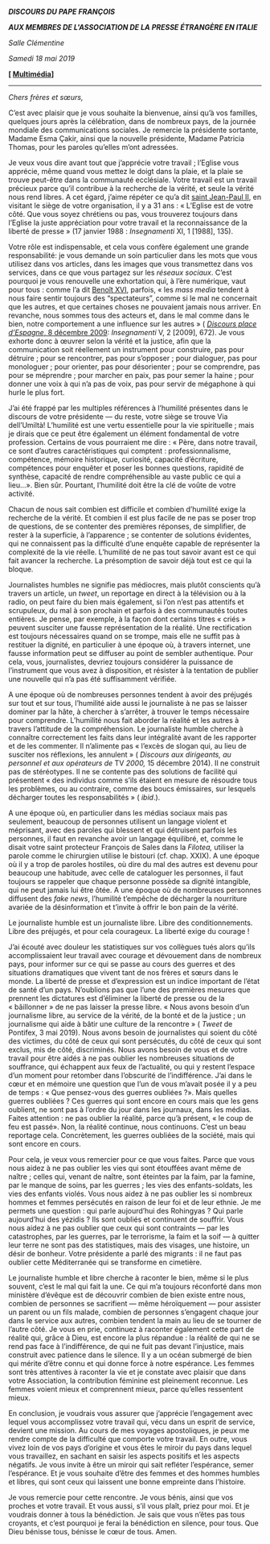 ***DISCOURS DU PAPE FRANÇOIS***

***AUX MEMBRES DE L'ASSOCIATION DE LA PRESSE ÉTRANGÈRE EN ITALIE***

*Salle Clémentine*

*Samedi 18 mai 2019*

**[ [Multimédia](http://w2.vatican.va/content/francesco/fr/events/event.dir.html/content/vaticanevents/fr/2019/5/18/stampaestera.html)]**

* * *

*Chers frères et sœurs,*

C’est avec plaisir que je vous souhaite la bienvenue, ainsi qu’à vos familles, quelques jours après la célébration, dans de nombreux pays, de la journée mondiale des communications sociales. Je remercie la présidente sortante, Madame Esma Çakir, ainsi que la nouvelle présidente, Madame Patricia Thomas, pour les paroles qu’elles m’ont adressées.

Je veux vous dire avant tout que j’apprécie votre travail ; l’Eglise vous apprécie, même quand vous mettez le doigt dans la plaie, et la plaie se trouve peut-être dans la communauté ecclésiale. Votre travail est un travail précieux parce qu’il contribue à la recherche de la vérité, et seule la vérité nous rend libres. A cet égard, j’aime répéter ce qu’a dit [saint Jean-Paul II](http://w2.vatican.va/content/john-paul-ii/fr.html), en visitant le siège de votre organisation, il y a 31 ans : « L’Eglise est de votre côté. Que vous soyez chrétiens ou pas, vous trouverez toujours dans l’Eglise la juste appréciation pour votre travail et la reconnaissance de la liberté de presse » (17 janvier 1988 : *Insegnamenti* XI, 1 [1988], 135).

Votre rôle est indispensable, et cela vous confère également une grande responsabilité: je vous demande un soin particulier dans les mots que vous utilisez dans vos articles, dans les images que vous transmettez dans vos services, dans ce que vous partagez sur les *réseaux sociaux*. C’est pourquoi je vous renouvelle une exhortation qui, à l’ère numérique, vaut pour tous : comme l’a dit [Benoît XVI](http://w2.vatican.va/content/benedict-xvi/fr.html), parfois, « les *mass media* tendent à nous faire sentir toujours des “spectateurs”, comme si le mal ne concernait que les autres, et que certaines choses ne pouvaient jamais nous arriver. En revanche, nous sommes tous des acteurs et, dans le mal comme dans le bien, notre comportement a une influence sur les autres » ( [*Discours place d’Espagne*, 8 décembre 2009](http://w2.vatican.va/content/benedict-xvi/fr/speeches/2009/december/documents/hf_ben-xvi_spe_20091208_immacolata.html): *Insegnamenti* V, 2 [2009], 672). Je vous exhorte donc à œuvrer selon la vérité et la justice, afin que la communication soit réellement un instrument pour construire, pas pour détruire ; pour se rencontrer, pas pour s’opposer ; pour dialoguer, pas pour monologuer ; pour orienter, pas pour désorienter ; pour se comprendre, pas pour se méprendre ; pour marcher en paix, pas pour semer la haine ; pour donner une voix à qui n’a pas de voix, pas pour servir de mégaphone à qui hurle le plus fort.

J’ai été frappé par les multiples références à l’humilité présentes dans le discours de votre présidente — du reste, votre siège se trouve Via dell’Umiltà! L’humilité est une vertu essentielle pour la vie spirituelle ; mais je dirais que ce peut être également un élément fondamental de votre profession. Certains de vous pourraient me dire : « Père, dans notre travail, ce sont d’autres caractéristiques qui comptent : professionnalisme, compétence, mémoire historique, curiosité, capacité d’écriture, compétences pour enquêter et poser les bonnes questions, rapidité de synthèse, capacité de rendre compréhensible au vaste public ce qui a lieu...». Bien sûr. Pourtant, l’humilité doit être la clé de voûte de votre activité.

Chacun de nous sait combien est difficile et combien d’humilité exige la recherche de la vérité. Et combien il est plus facile de ne pas se poser trop de questions, de se contenter des premières réponses, de simplifier, de rester à la superficie, à l’apparence ; se contenter de solutions évidentes, qui ne connaissent pas la difficulté d’une enquête capable de représenter la complexité de la vie réelle. L’humilité de ne pas tout savoir avant est ce qui fait avancer la recherche. La présomption de savoir déjà tout est ce qui la bloque.

Journalistes humbles ne signifie pas médiocres, mais plutôt conscients qu’à travers un article, un *tweet*, un reportage en direct à la télévision ou à la radio, on peut faire du bien mais également, si l’on n’est pas attentifs et scrupuleux, du mal à son prochain et parfois à des communautés toutes entières. Je pense, par exemple, à la façon dont certains titres « criés » peuvent susciter une fausse représentation de la réalité. Une rectification est toujours nécessaires quand on se trompe, mais elle ne suffit pas à restituer la dignité, en particulier à une époque où, à travers internet, une fausse information peut se diffuser au point de sembler authentique. Pour cela, vous, journalistes, devriez toujours considérer la puissance de l’instrument que vous avez à disposition, et résister à la tentation de publier une nouvelle qui n’a pas été suffisamment vérifiée.

A une époque où de nombreuses personnes tendent à avoir des préjugés sur tout et sur tous, l’humilité aide aussi le journaliste à ne pas se laisser dominer par la hâte, à chercher à s’arrêter, à trouver le temps nécessaire pour comprendre. L’humilité nous fait aborder la réalité et les autres à travers l’attitude de la compréhension. Le journaliste humble cherche à connaître correctement les faits dans leur intégralité avant de les rapporter et de les commenter. Il n’alimente pas « l’excès de slogan qui, au lieu de susciter nos réflexions, les annulent » ( *Discours aux dirigeants, au personnel et aux opérateurs de* TV *2000,* 15 décembre 2014). Il ne construit pas de stéréotypes. Il ne se contente pas des solutions de facilité qui présentent « des individus comme s’ils étaient en mesure de résoudre tous les problèmes, ou au contraire, comme des boucs émissaires, sur lesquels décharger toutes les responsabilités » ( *ibid*.).

A une époque où, en particulier dans les médias sociaux mais pas seulement, beaucoup de personnes utilisent un langage violent et méprisant, avec des paroles qui blessent et qui détruisent parfois les personnes, il faut en revanche avoir un langage équilibré, et, comme le disait votre saint protecteur François de Sales dans la *Filotea,* utiliser la parole comme le chirurgien utilise le bistouri (cf. chap. XXIX). A une époque où il y a trop de paroles hostiles, où dire du mal des autres est devenu pour beaucoup une habitude, avec celle de cataloguer les personnes, il faut toujours se rappeler que chaque personne possède sa dignité intangible, qui ne peut jamais lui être ôtée. A une époque où de nombreuses personnes diffusent des *fake news*, l’humilité t’empêche de décharger la nourriture avariée de la désinformation et t’invite à offrir le bon pain de la vérité.

Le journaliste humble est un journaliste libre. Libre des conditionnements. Libre des préjugés, et pour cela courageux. La liberté exige du courage !

J’ai écouté avec douleur les statistiques sur vos collègues tués alors qu’ils accomplissaient leur travail avec courage et dévouement dans de nombreux pays, pour informer sur ce qui se passe au cours des guerres et des situations dramatiques que vivent tant de nos frères et sœurs dans le monde. La liberté de presse et d’expression est un indice important de l’état de santé d’un pays. N’oublions pas que l’une des premières mesures que prennent les dictatures est d’éliminer la liberté de presse ou de la « bâillonner » de ne pas laisser la presse libre. « Nous avons besoin d’un journalisme libre, au service de la vérité, de la bonté et de la justice ; un journalisme qui aide à bâtir une culture de la rencontre » ( *Tweet* de Pontifex, 3 mai 2019). Nous avons besoin de journalistes qui soient du côté des victimes, du côté de ceux qui sont persécutés, du côté de ceux qui sont exclus, mis de côté, discriminés. Nous avons besoin de vous et de votre travail pour être aidés à ne pas oublier les nombreuses situations de souffrance, qui échappent aux feux de l’actualité, ou qui y restent l’espace d’un moment pour retomber dans l’obscurité de l’indifférence. J’ai dans le cœur et en mémoire une question que l’un de vous m’avait posée il y a peu de temps : « Que pensez-vous des guerres oubliées ?». Mais quelles guerres oubliées ? Ces guerres qui sont encore en cours mais que les gens oublient, ne sont pas à l’ordre du jour dans les journaux, dans les médias. Faites attention : ne pas oublier la réalité, parce qu’à présent, « le coup de feu est passé». Non, la réalité continue, nous continuons. C’est un beau reportage cela. Concrètement, les guerres oubliées de la société, mais qui sont encore en cours.

Pour cela, je veux vous remercier pour ce que vous faites. Parce que vous nous aidez à ne pas oublier les vies qui sont étouffées avant même de naître ; celles qui, venant de naître, sont éteintes par la faim, par la famine, par le manque de soins, par les guerres ; les vies des enfants-soldats, les vies des enfants violés. Vous nous aidez à ne pas oublier les si nombreux hommes et femmes persécutés en raison de leur foi et de leur ethnie. Je me permets une question : qui parle aujourd’hui des Rohingyas ? Qui parle aujourd’hui des yézidis ? Ils sont oubliés et continuent de souffrir. Vous nous aidez à ne pas oublier que ceux qui sont contraints — par les catastrophes, par les guerres, par le terrorisme, la faim et la soif — à quitter leur terre ne sont pas des statistiques, mais des visages, une histoire, un désir de bonheur. Votre présidente a parlé des migrants : il ne faut pas oublier cette Méditerranée qui se transforme en cimetière.

Le journaliste humble et libre cherche à raconter le bien, même si le plus souvent, c’est le mal qui fait la une. Ce qui m’a toujours réconforté dans mon ministère d’évêque est de découvrir combien de bien existe entre nous, combien de personnes se sacrifient — même héroïquement — pour assister un parent ou un fils malade, combien de personnes s’engagent chaque jour dans le service aux autres, combien tendent la main au lieu de se tourner de l’autre côté. Je vous en prie, continuez à raconter également cette part de réalité qui, grâce à Dieu, est encore la plus répandue : la réalité de qui ne se rend pas face à l’indifférence, de qui ne fuit pas devant l’injustice, mais construit avec patience dans le silence. Il y a un océan submergé de bien qui mérite d’être connu et qui donne force à notre espérance. Les femmes sont très attentives à raconter la vie et je constate avec plaisir que dans votre Association, la contribution féminine est pleinement reconnue. Les femmes voient mieux et comprennent mieux, parce qu’elles ressentent mieux.

En conclusion, je voudrais vous assurer que j’apprécie l’engagement avec lequel vous accomplissez votre travail qui, vécu dans un esprit de service, devient une mission. Au cours de mes voyages apostoliques, je peux me rendre compte de la difficulté que comporte votre travail. En outre, vous vivez loin de vos pays d’origine et vous êtes le miroir du pays dans lequel vous travaillez, en sachant en saisir les aspects positifs et les aspects négatifs. Je vous invite à être un miroir qui sait refléter l’espérance, semer l’espérance. Et je vous souhaite d’être des femmes et des hommes humbles et libres, qui sont ceux qui laissent une bonne empreinte dans l’histoire.

Je vous remercie pour cette rencontre. Je vous bénis, ainsi que vos proches et votre travail. Et vous aussi, s’il vous plaît, priez pour moi. Et je voudrais donner à tous la bénédiction. Je sais que vous n’êtes pas tous croyants, et c’est pourquoi je ferai la bénédiction en silence, pour tous. Que Dieu bénisse tous, bénisse le cœur de tous. Amen.